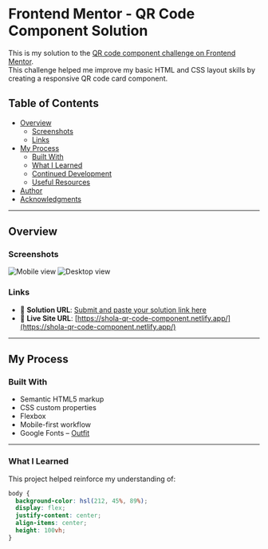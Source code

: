 # Frontend Mentor - QR Code Component Solution

This is my solution to the [QR code component challenge on Frontend Mentor](https://www.frontendmentor.io/challenges/qr-code-component-iux_sIO_H).  
This challenge helped me improve my basic HTML and CSS layout skills by creating a responsive QR code card component.

## Table of Contents

- [Overview](#overview)
  - [Screenshots](#screenshots)
  - [Links](#links)
- [My Process](#my-process)
  - [Built With](#built-with)
  - [What I Learned](#what-i-learned)
  - [Continued Development](#continued-development)
  - [Useful Resources](#useful-resources)
- [Author](#author)
- [Acknowledgments](#acknowledgments)

---

## Overview

### Screenshots

![Mobile view](./272b38b9-a512-4469-b527-420aebf851f5.png)
![Desktop view](./e92341c7-ce70-475a-bb98-88da03763d71.png)

### Links

- 🔗 **Solution URL**: [Submit and paste your solution link here](https://www.frontendmentor.io/solutions/your-solution-link)
- 🔴 **Live Site URL**: [https://shola-qr-code-component.netlify.app/](https://shola-qr-code-component.netlify.app/)

---

## My Process

### Built With

- Semantic HTML5 markup
- CSS custom properties
- Flexbox
- Mobile-first workflow
- Google Fonts – [Outfit](https://fonts.google.com/specimen/Outfit)

---

### What I Learned

This project helped reinforce my understanding of:

```css
body {
  background-color: hsl(212, 45%, 89%);
  display: flex;
  justify-content: center;
  align-items: center;
  height: 100vh;
}
